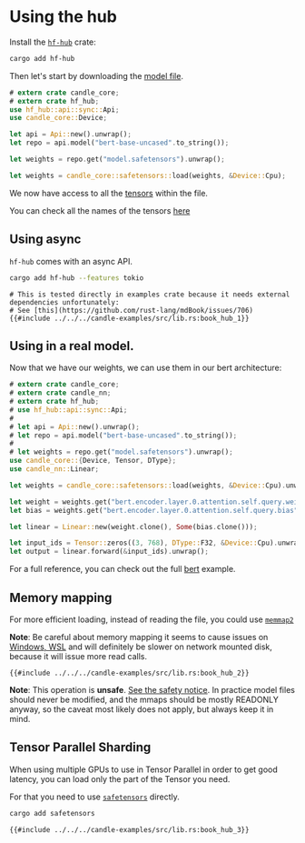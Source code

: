 # Using the hub

Install the [`hf-hub`](https://github.com/huggingface/hf-hub) crate:

```bash
cargo add hf-hub
```

Then let's start by downloading the [model file](https://huggingface.co/bert-base-uncased/tree/main).


```rust
# extern crate candle_core;
# extern crate hf_hub;
use hf_hub::api::sync::Api;
use candle_core::Device;

let api = Api::new().unwrap();
let repo = api.model("bert-base-uncased".to_string());

let weights = repo.get("model.safetensors").unwrap();

let weights = candle_core::safetensors::load(weights, &Device::Cpu);
```

We now have access to all the [tensors](https://huggingface.co/bert-base-uncased?show_tensors=true) within the file.

You can check all the names of the tensors [here](https://huggingface.co/bert-base-uncased?show_tensors=true)


## Using async 

`hf-hub` comes with an async API.

```bash
cargo add hf-hub --features tokio
```

```rust,ignore
# This is tested directly in examples crate because it needs external dependencies unfortunately:
# See [this](https://github.com/rust-lang/mdBook/issues/706)
{{#include ../../../candle-examples/src/lib.rs:book_hub_1}}
```


## Using in a real model.

Now that we have our weights, we can use them in our bert architecture:

```rust
# extern crate candle_core;
# extern crate candle_nn;
# extern crate hf_hub;
# use hf_hub::api::sync::Api;
# 
# let api = Api::new().unwrap();
# let repo = api.model("bert-base-uncased".to_string());
# 
# let weights = repo.get("model.safetensors").unwrap();
use candle_core::{Device, Tensor, DType};
use candle_nn::Linear;

let weights = candle_core::safetensors::load(weights, &Device::Cpu).unwrap();

let weight = weights.get("bert.encoder.layer.0.attention.self.query.weight").unwrap();
let bias = weights.get("bert.encoder.layer.0.attention.self.query.bias").unwrap();

let linear = Linear::new(weight.clone(), Some(bias.clone()));

let input_ids = Tensor::zeros((3, 768), DType::F32, &Device::Cpu).unwrap();
let output = linear.forward(&input_ids).unwrap();
```

For a full reference, you can check out the full [bert](https://github.com/LaurentMazare/candle/tree/main/candle-examples/examples/bert) example.

## Memory mapping

For more efficient loading, instead of reading the file, you could use [`memmap2`](https://docs.rs/memmap2/latest/memmap2/)

**Note**: Be careful about memory mapping it seems to cause issues on [Windows, WSL](https://github.com/AUTOMATIC1111/stable-diffusion-webui/issues/5893)
and will definitely be slower on network mounted disk, because it will issue more read calls.

```rust,ignore
{{#include ../../../candle-examples/src/lib.rs:book_hub_2}}
```

**Note**: This operation is **unsafe**. [See the safety notice](https://docs.rs/memmap2/latest/memmap2/struct.Mmap.html#safety).
In practice model files should never be modified, and the mmaps should be mostly READONLY anyway, so the caveat most likely does not apply, but always keep it in mind.


## Tensor Parallel Sharding

When using multiple GPUs to use in Tensor Parallel in order to get good latency, you can load only the part of the Tensor you need.

For that you need to use [`safetensors`](https://crates.io/crates/safetensors) directly.

```bash
cargo add safetensors
```


```rust,ignore
{{#include ../../../candle-examples/src/lib.rs:book_hub_3}}
```
